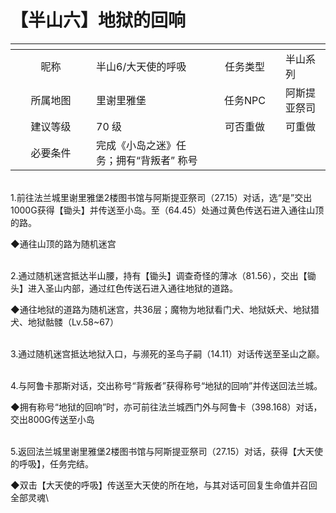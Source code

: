 # 【半山六】地狱的回响

<table data-header-hidden><thead><tr><th width="113" align="center"></th><th></th><th width="98" align="center"></th><th></th></tr></thead><tbody><tr><td align="center">昵称</td><td>半山6/大天使的呼吸</td><td align="center">任务类型</td><td>半山系列</td></tr><tr><td align="center">所属地图</td><td>里谢里雅堡</td><td align="center">任务NPC</td><td>阿斯提亚祭司</td></tr><tr><td align="center">建议等级</td><td>70 级</td><td align="center">可否重做</td><td>可重做</td></tr><tr><td align="center">必要条件</td><td>完成《小岛之迷》任务；拥有“背叛者” 称号</td><td align="center"></td><td></td></tr></tbody></table>

\
1.前往法兰城里谢里雅堡2楼图书馆与阿斯提亚祭司（27.15）对话，选“是”交出1000G获得【锄头】并传送至小岛。至（64.45）处通过黄色传送石进入通往山顶的路。

◆通往山顶的路为随机迷宫

\
2.通过随机迷宫抵达半山腰，持有【锄头】调查奇怪的薄冰（81.56），交出【锄头】进入圣山内部，通过红色传送石进入通往地狱的道路。

◆通往地狱的道路为随机迷宫，共36层；魔物为地狱看门犬、地狱妖犬、地狱猎犬、地狱骷髅（Lv.58\~67）

\
3.通过随机迷宫抵达地狱入口，与濒死的圣鸟子嗣（14.11）对话传送至圣山之巅。

\
4.与阿鲁卡那斯对话，交出称号“背叛者”获得称号“地狱的回响”并传送回法兰城。

◆拥有称号“地狱的回响”时，亦可前往法兰城西门外与阿鲁卡（398.168）对话，交出800G传送至小岛

\
5.返回法兰城里谢里雅堡2楼图书馆与阿斯提亚祭司（27.15）对话，获得【大天使的呼吸】，任务完结。

◆双击【大天使的呼吸】传送至大天使的所在地，与其对话可回复生命值并召回全部灵魂\
